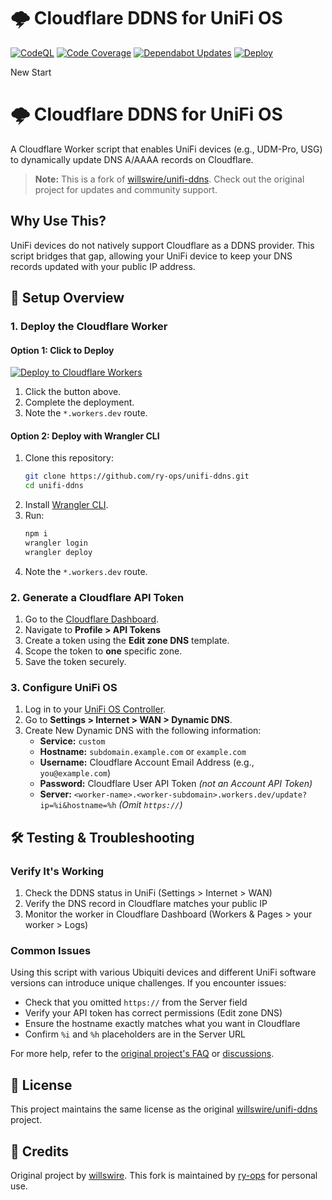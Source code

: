 # 🌩️ Cloudflare DDNS for UniFi OS

[![CodeQL](https://github.com/willswire/unifi-ddns/actions/workflows/github-code-scanning/codeql/badge.svg)](https://github.com/willswire/unifi-ddns/actions/workflows/github-code-scanning/codeql)
[![Code Coverage](https://github.com/willswire/unifi-ddns/actions/workflows/coverage.yml/badge.svg)](https://github.com/willswire/unifi-ddns/actions/workflows/coverage.yml)
[![Dependabot Updates](https://github.com/willswire/unifi-ddns/actions/workflows/dependabot/dependabot-updates/badge.svg)](https://github.com/willswire/unifi-ddns/actions/workflows/dependabot/dependabot-updates)
[![Deploy](https://github.com/willswire/unifi-ddns/actions/workflows/deploy.yml/badge.svg)](https://github.com/willswire/unifi-ddns/actions/workflows/deploy.yml)

New Start

# 🌩️ Cloudflare DDNS for UniFi OS

A Cloudflare Worker script that enables UniFi devices (e.g., UDM-Pro, USG) to dynamically update DNS A/AAAA records on Cloudflare.

> **Note:** This is a fork of [willswire/unifi-ddns](https://github.com/willswire/unifi-ddns). Check out the original project for updates and community support.

## Why Use This?

UniFi devices do not natively support Cloudflare as a DDNS provider. This script bridges that gap, allowing your UniFi device to keep your DNS records updated with your public IP address.

## 🚀 **Setup Overview**

### 1. **Deploy the Cloudflare Worker**

#### **Option 1: Click to Deploy**

[![Deploy to Cloudflare Workers](https://deploy.workers.cloudflare.com/button)](https://deploy.workers.cloudflare.com/?url=https://github.com/ry-ops/unifi-ddns)

1. Click the button above.
2. Complete the deployment.
3. Note the `*.workers.dev` route.

#### **Option 2: Deploy with Wrangler CLI**

1. Clone this repository:
   ```sh
   git clone https://github.com/ry-ops/unifi-ddns.git
   cd unifi-ddns
   ```
2. Install [Wrangler CLI](https://developers.cloudflare.com/workers/wrangler/install-and-update/).
3. Run:
   ```sh
   npm i
   wrangler login
   wrangler deploy
   ```
4. Note the `*.workers.dev` route.

### 2. **Generate a Cloudflare API Token**

1. Go to the [Cloudflare Dashboard](https://dash.cloudflare.com/).
2. Navigate to **Profile > API Tokens**
3. Create a token using the **Edit zone DNS** template.
4. Scope the token to **one** specific zone.
5. Save the token securely.

### 3. **Configure UniFi OS**

1. Log in to your [UniFi OS Controller](https://unifi.ui.com/).
2. Go to **Settings > Internet > WAN > Dynamic DNS**.
3. Create New Dynamic DNS with the following information:
   - **Service:** `custom`
   - **Hostname:** `subdomain.example.com` or `example.com`
   - **Username:** Cloudflare Account Email Address (e.g., `you@example.com`)
   - **Password:** Cloudflare User API Token *(not an Account API Token)*
   - **Server:** `<worker-name>.<worker-subdomain>.workers.dev/update?ip=%i&hostname=%h`
     *(Omit `https://`)*

## 🛠️ **Testing & Troubleshooting**

### Verify It's Working

1. Check the DDNS status in UniFi (Settings > Internet > WAN)
2. Verify the DNS record in Cloudflare matches your public IP
3. Monitor the worker in Cloudflare Dashboard (Workers & Pages > your worker > Logs)

### Common Issues

Using this script with various Ubiquiti devices and different UniFi software versions can introduce unique challenges. If you encounter issues:

- Check that you omitted `https://` from the Server field
- Verify your API token has correct permissions (Edit zone DNS)
- Ensure the hostname exactly matches what you want in Cloudflare
- Confirm `%i` and `%h` placeholders are in the Server URL

For more help, refer to the [original project's FAQ](https://github.com/willswire/unifi-ddns/blob/main/docs/faq.md) or [discussions](https://github.com/willswire/unifi-ddns/discussions).

## 📝 **License**

This project maintains the same license as the original [willswire/unifi-ddns](https://github.com/willswire/unifi-ddns) project.

## 🙏 **Credits**

Original project by [willswire](https://github.com/willswire). This fork is maintained by [ry-ops](https://github.com/ry-ops) for personal use.
